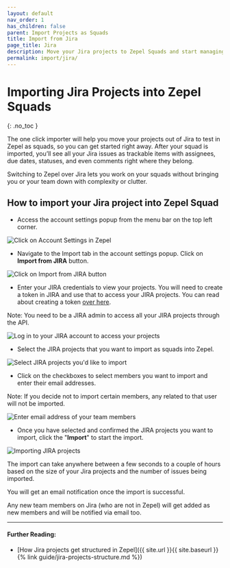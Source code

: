 ```yaml
---
layout: default
nav_order: 1
has_children: false
parent: Import Projects as Squads
title: Import from Jira
page_title: Jira
description: Move your Jira projects to Zepel Squads and start managing these squads with ease.
permalink: import/jira/
---
```

# Importing Jira Projects into Zepel Squads
{: .no_toc }

The one click importer will help you move your projects out of Jira to test in Zepel as squads, so you can get started right away. After your squad is imported, you’ll see all your Jira issues as trackable items with assignees, due dates, statuses, and even comments right where they belong.

Switching to Zepel over Jira lets you work on your squads without bringing you or your team down with complexity or clutter.

## How to import your Jira project into Zepel Squad

* Access the account settings popup from the menu bar on the top left corner. 

![Click on Account Settings in Zepel](/guide/assets/uploads/zepel-account-settings.png "Account Settings")

* Navigate to the Import tab in the account settings popup. Click on **Import from JIRA** button.

![Click on Import from JIRA button](/guide/assets/uploads/zepel-jira-import.png "Click on Import from JIRA button")

* Enter your JIRA credentials to view your projects. You will need to create a token in JIRA and use that to access your JIRA projects. You can read about creating a token [over here](https://confluence.atlassian.com/cloud/api-tokens-938839638.html). 

Note: You need to be a JIRA admin to access all your JIRA projects through the API. 

![Log in to your JIRA account to access your projects](/guide/assets/uploads/zepel-jira-login.png "Log in to JIRA")

* Select the JIRA projects that you want to import as squads into Zepel. 

![Select JIRA projects you'd like to import](/guide/assets/uploads/zepel-jira-projects.png "Select JIRA projects to import")

* Click on the checkboxes to select members you want to import and enter their email addresses.

Note: If you decide not to import certain members, any related to that user will not be imported.

![Enter email address of your team members](/guide/assets/uploads/zepel-jira-email-import.png)

* Once you have selected and confirmed the JIRA projects you want to import, click the "**Import**" to start the import.

![Importing JIRA projects](/guide/assets/uploads/zepel-jira-importing.png "Importing JIRA projects")

The import can take anywhere between a few seconds to a couple of hours based on the size of your Jira projects and the number of issues being imported. 

You will get an email notification once the import is successful. 

Any new team members on Jira (who are not in Zepel) will get added as new members and will be notified via email too.

---

#### Further Reading:

* [How Jira projects get structured in Zepel]({{ site.url }}{{ site.baseurl }}{% link guide/jira-projects-structure.md %})
